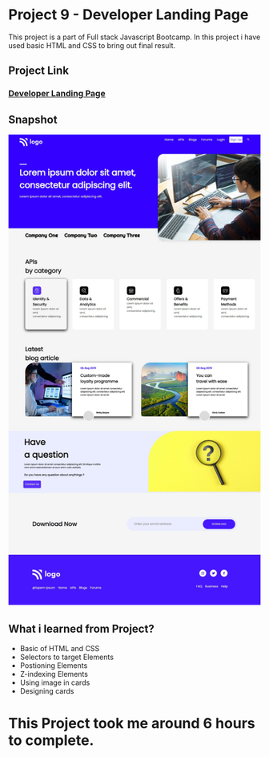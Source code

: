 # Project 9 - Developer Landing Page
This project is a part of Full stack Javascript Bootcamp. In this project i have used basic HTML and CSS to bring out final result.

## Project Link
### [Developer Landing Page](https://dvlp.netlify.app/)

## Snapshot

![Project 9 - Developer Landing Page](./snapshot/Project%209%20-%20Developer%20Landing%20Page.JPG)


## What i learned from Project?
- Basic of HTML and CSS
- Selectors to target Elements
- Postioning Elements
- Z-indexing Elements
- Using image in cards
- Designing cards

# This Project took me around 6 hours to complete.